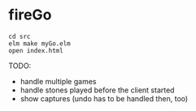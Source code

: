 # fireGo

```
cd src
elm make myGo.elm
open index.html
```

TODO: 
- handle multiple games
- handle stones played before the client started
- show captures (undo has to be handled then, too)
